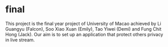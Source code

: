 # final
This project is the final year project of University of Macao achieved by Li Guangyu (Falcon), Soo Xiao Xuan (Emily), Tao Yiwei (Demi) and Fung Chit Hong (Jack). Our aim is to set up an application that protect others privacy in live stream. 
